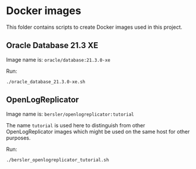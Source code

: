 # Docker images

This folder contains scripts to create Docker images used in this project.

## Oracle Database 21.3 XE

Image name is: `oracle/database:21.3.0-xe`

Run:

    ./oracle_database_21.3.0-xe.sh

## OpenLogReplicator

Image name is: `bersler/openlogreplicator:tutorial`

The name `tutorial` is used here to distinguish from other OpenLogReplicator images which might be used on the same host for other purposes.

Run:

    ./bersler_openlogreplicator_tutorial.sh

